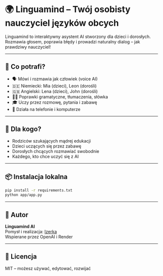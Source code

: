 # 🌍 Linguamind – Twój osobisty nauczyciel języków obcych

Linguamind to interaktywny asystent AI stworzony dla dzieci i dorosłych. Rozmawia głosem, poprawia błędy i prowadzi naturalny dialog – jak prawdziwy nauczyciel!

---

## 🧠 Co potrafi?

- 🗣️ Mówi i rozmawia jak człowiek (voice AI)
- 🇩🇪 Niemiecki: Mia (dzieci), Leon (dorośli)
- 🇬🇧 Angielski: Lena (dzieci), John (dorośli)
- 👩‍🏫 Poprawki gramatyczne, tłumaczenia, słówka
- 🎓 Uczy przez rozmowę, pytania i zabawę
- 📱 Działa na telefonie i komputerze

---

## 👥 Dla kogo?

- Rodziców szukających mądrej edukacji
- Dzieci uczących się przez zabawę
- Dorosłych chcących rozmawiać swobodnie
- Każdego, kto chce uczyć się z AI

---

## 📦 Instalacja lokalna

```bash
pip install -r requirements.txt
python app/app.py
```

---

## 👤 Autor

**Linguamind AI**  
Pomysł i realizacja: [Izerka](mailto:piotrdudzinski2@gmail.com)  
Wspierane przez OpenAI i Render

---

## 🪪 Licencja

MIT – możesz używać, edytować, rozwijać
